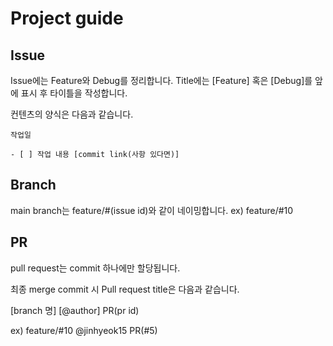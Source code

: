 # Project guide

## Issue

Issue에는 Feature와 Debug를 정리합니다.
Title에는 [Feature] 혹은 [Debug]를 앞에 표시 후 타이틀을 작성합니다.

컨텐츠의 양식은 다음과 같습니다.

```plain
작업일

- [ ] 작업 내용 [commit link(사항 있다면)]
```

## Branch

main branch는 feature/#(issue id)와 같이 네이밍합니다. ex) feature/#10

## PR

pull request는 commit 하나에만 할당됩니다.

최종 merge commit 시 Pull request title은 다음과 같습니다.

[branch 명] [@author] PR(pr id)

ex) feature/#10 @jinhyeok15 PR(#5)
